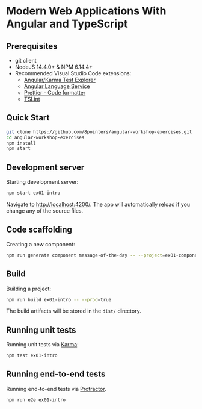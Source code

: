 # Modern Web Applications With Angular and TypeScript

## Prerequisites

- git client
- NodeJS 14.4.0+ & NPM 6.14.4+
- Recommended Visual Studio Code extensions:
  - [Angular/Karma Test Explorer](https://marketplace.visualstudio.com/items?itemName=raagh.angular-karma-test-explorer)
  - [Angular Language Service](https://marketplace.visualstudio.com/items?itemName=angular.ng-template)
  - [Prettier - Code formatter](https://marketplace.visualstudio.com/items?itemName=esbenp.prettier-vscode)
  - [TSLint](https://marketplace.visualstudio.com/items?itemName=ms-vscode.vscode-typescript-tslint-plugin)

## Quick Start

```bash
git clone https://github.com/8pointers/angular-workshop-exercises.git
cd angular-workshop-exercises
npm install
npm start
```

## Development server

Starting development server:

```bash
npm start ex01-intro
```

Navigate to [http://localhost:4200/](http://localhost:4200/). The app will automatically reload if you change any of the source files.

## Code scaffolding

Creating a new component:

```bash
npm run generate component message-of-the-day -- --project=ex01-component
```

## Build

Building a project:

```bash
npm run build ex01-intro -- --prod=true
```

The build artifacts will be stored in the `dist/` directory.

## Running unit tests

Running unit tests via [Karma](https://karma-runner.github.io):

```bash
npm test ex01-intro
```

## Running end-to-end tests

Running end-to-end tests via [Protractor](http://www.protractortest.org/).

```bash
npm run e2e ex01-intro
```
